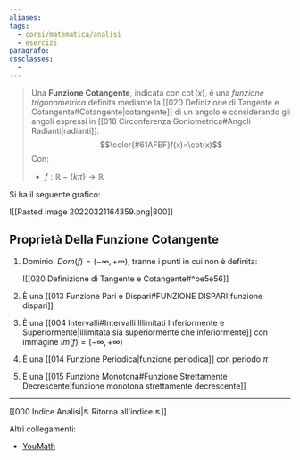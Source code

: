 ```yaml
---
aliases:
tags:
  - corsi/matematica/analisi
  - esercizi
paragrafo:
cssclasses:
  -
---
```

>Una **Funzione Cotangente**, indicata con $\cot(x)$, è una *funzione trigonometrica* definita mediante la [[020 Definizione di Tangente e Cotangente#Cotangente|cotangente]] di un angolo e considerando gli angoli espressi in [[018 Circonferenza Goniometrica#Angoli Radianti|radianti]].
>$$\color{#61AFEF}f(x)=\cot(x)$$
>Con: 
>- $f:\mathbb{R}-\{k\pi\}\to\mathbb{R}$

Si ha il seguente grafico:

![[Pasted image 20220321164359.png|800]]

## Proprietà Della Funzione Cotangente
1. Dominio: $Dom(f)=(-\infty, +\infty)$, tranne i punti in cui non è definita:
   
   ![[020 Definizione di Tangente e Cotangente#^be5e56]]
2. È una [[013 Funzione Pari e Dispari#FUNZIONE DISPARI|funzione dispari]]
3. È una [[004 Intervalli#Intervalli Illimitati Inferiormente e Superiormente|illimitata sia superiormente che inferiormente]] con immagine $Im(f)=(-\infty,+\infty)$
4. È una [[014 Funzione Periodica|funzione periodica]] con periodo $\pi$
5. È una [[015 Funzione Monotona#Funzione Strettamente Decrescente|funzione monotona strettamente decrescente]]

___
[[000 Indice Analisi|↖ Ritorna all'indice ↖]]

Altri collegamenti: 
- [YouMath](https://www.youmath.it/lezioni/analisi-matematica/le-funzioni-elementari-e-le-loro-proprieta/293-cotangente.html)